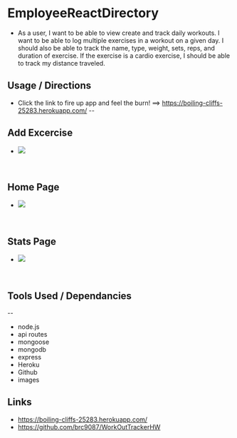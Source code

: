 # EmployeeReactDirectory

* As a user, I want to be able to view create and track daily workouts. I want to be able to log multiple exercises in a workout on a given day. I should also be able to track the name, type, weight, sets, reps, and duration of exercise. If the exercise is a cardio exercise, I should be able to track my distance traveled.

## Usage / Directions
* Click the link to fire up app and feel the burn! ==> https://boiling-cliffs-25283.herokuapp.com/
--
## Add Excercise
* ![](./images/addExcercise.JPG )

<br>

## Home Page 
* ![](./images/index.JPG )

<br>
    
    
## Stats Page
*  ![](./images/statsPage.JPG )

<br>

## Tools Used / Dependancies
--
* node.js
* api routes
* mongoose
* mongodb
* express
* Heroku
* Github
* images

## Links
* https://boiling-cliffs-25283.herokuapp.com/
* https://github.com/brc9087/WorkOutTrackerHW